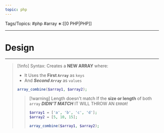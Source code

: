 ```yaml
---
topic: php
---
```



Tags/Topics: #php #array
∗:[[0 PHP|PHP]]

---
# Design

--- 
> [!info] Syntax:
> Creates a __NEW ARRAY__ where:
> - It Uses the __First `Array`__ as `keys`
> - And ___Second `Array`___ as `values`
> ```php
> array_combine($array1, $array2);
> ```
> 
>> [!warning] Length doesn't match
>> If the __size or length__ of both `array` ___DIDN'T MATCH___
>> IT WILL THROW AN `ERROR`!
>> ```php
>> $array1 = ['a', 'b', 'c', 'd'];
>> $array2 = [5, 10, 15];
>> 
>> array_combine($array1, $array2);
>> ```

